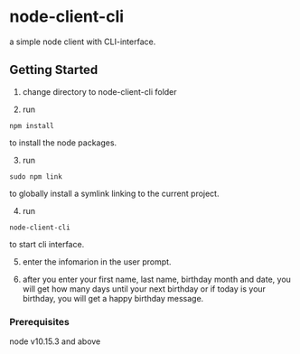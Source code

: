 # node-client-cli

a simple node client with CLI-interface.

## Getting Started

1. change directory to node-client-cli folder

2. run
```
npm install
```
to install the node packages.

3. run
```
sudo npm link
```
to globally install a symlink linking to the current project.

4. run 
```
node-client-cli
```
to start cli interface.

5. enter the infomarion in the user prompt.

6. after you enter your first name, last name, birthday month and date, you will get how many days until your next birthday or if today is your birthday, you will get a happy birthday message.

### Prerequisites

node v10.15.3 and above

